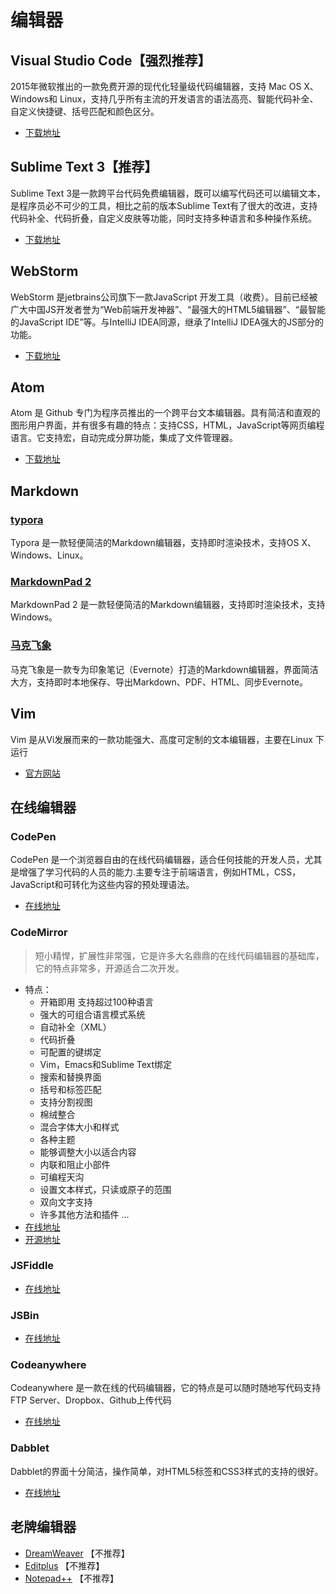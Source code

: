 # 编辑器

## Visual Studio Code【强烈推荐】

2015年微软推出的一款免费开源的现代化轻量级代码编辑器，支持 Mac OS X、Windows和 Linux，支持几乎所有主流的开发语言的语法高亮、智能代码补全、自定义快捷键、括号匹配和颜色区分。

- [下载地址](https://code.visualstudio.com)

## Sublime Text 3【推荐】

Sublime Text 3是一款跨平台代码免费编辑器，既可以编写代码还可以编辑文本，是程序员必不可少的工具，相比之前的版本Sublime Text有了很大的改进，支持代码补全、代码折叠，自定义皮肤等功能，同时支持多种语言和多种操作系统。

- [下载地址](http://www.sublimetext.com/3)

## WebStorm

WebStorm 是jetbrains公司旗下一款JavaScript 开发工具（收费）。目前已经被广大中国JS开发者誉为“Web前端开发神器”、“最强大的HTML5编辑器”、“最智能的JavaScript IDE”等。与IntelliJ IDEA同源，继承了IntelliJ IDEA强大的JS部分的功能。

- [下载地址](https://www.jetbrains.com/webstorm/download/)

## Atom

Atom 是 Github 专门为程序员推出的一个跨平台文本编辑器。具有简洁和直观的图形用户界面，并有很多有趣的特点：支持CSS，HTML，JavaScript等网页编程语言。它支持宏，自动完成分屏功能，集成了文件管理器。

- [下载地址](https://atom.io/)

## Markdown

### [typora](https://typora.io/)

Typora 是一款轻便简洁的Markdown编辑器，支持即时渲染技术，支持OS X、Windows、Linux。

### [MarkdownPad 2](http://markdownpad.com/download.html)

MarkdownPad 2 是一款轻便简洁的Markdown编辑器，支持即时渲染技术，支持Windows。

### [马克飞象](https://maxiang.io/)

马克飞象是一款专为印象笔记（Evernote）打造的Markdown编辑器，界面简洁大方，支持即时本地保存、导出Markdown、PDF、HTML、同步Evernote。

## Vim

Vim 是从Vi发展而来的一款功能强大、高度可定制的文本编辑器，主要在Linux 下运行

- [官方网站](https://www.vim.org/)

## 在线编辑器

### CodePen

CodePen 是一个浏览器自由的在线代码编辑器，适合任何技能的开发人员，尤其是增强了学习代码的人员的能力.主要专注于前端语言，例如HTML，CSS，JavaScript和可转化为这些内容的预处理语法。

- [在线地址](http://codepen.io/)

### CodeMirror

> 短小精悍，扩展性非常强，它是许多大名鼎鼎的在线代码编辑器的基础库，它的特点非常多，开源适合二次开发。

- 特点：
  - 开箱即用 支持超过100种语言
  - 强大的可组合语言模式系统
  - 自动补全（XML）
  - 代码折叠
  - 可配置的键绑定
  - Vim，Emacs和Sublime Text绑定
  - 搜索和替换界面
  - 括号和标签匹配
  - 支持分割视图
  - 棉绒整合
  - 混合字体大小和样式
  - 各种主题
  - 能够调整大小以适合内容
  - 内联和阻止小部件
  - 可编程天沟
  - 设置文本样式，只读或原子的范围
  - 双向文字支持
  - 许多其他方法和插件 ...
- [在线地址](https://codemirror.net/)
- [开源地址](https://github.com/codemirror/CodeMirror/)

### JSFiddle

- [在线地址](https://jsfiddle.net/)

### JSBin

- [在线地址](http://jsbin.com/)

### Codeanywhere

Codeanywhere 是一款在线的代码编辑器，它的特点是可以随时随地写代码支持FTP Server、Dropbox、Github上传代码

- [在线地址](https://codeanywhere.com/)

### Dabblet

Dabblet的界面十分简洁，操作简单，对HTML5标签和CSS3样式的支持的很好。

- [在线地址](http://dabblet.com/)

## 老牌编辑器

- [DreamWeaver](https://www.adobe.com/ca/products/dreamweaver.html) 【不推荐】
- [Editplus](https://www.editplus.com/) 【不推荐】
- [Notepad++](https://notepad-plus-plus.org/)  【不推荐】
